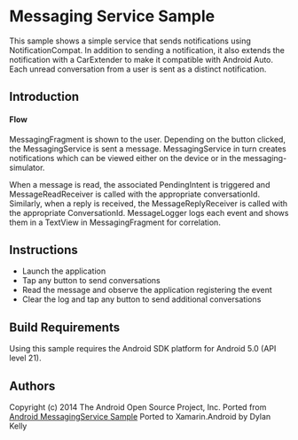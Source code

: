 Messaging Service Sample
==========================

This sample shows a simple service that sends notifications using NotificationCompat.
In addition to sending a notification, it also extends the notification with a CarExtender 
to make it compatible with Android Auto. Each unread conversation from a user is sent 
as a distinct notification.

Introduction
------------

#### Flow
MessagingFragment is shown to the user. Depending on the button clicked, the MessagingService is
sent a message. MessagingService in turn creates notifications which can be viewed either on the
device or in the messaging-simulator.

When a message is read, the associated PendingIntent is triggered and MessageReadReceiver is called
with the appropriate conversationId. Similarly, when a reply is received, the MessageReplyReceiver
is called with the appropriate ConversationId. MessageLogger logs each event and shows them in a
TextView in MessagingFragment for correlation.

Instructions
------------

* Launch the application
* Tap any button to send conversations
* Read the message and observe the application registering the event
* Clear the log and tap any button to send additional conversations

Build Requirements
------------------
Using this sample requires the Android SDK platform for Android 5.0 (API level 21).

Authors
-------
Copyright (c) 2014 The Android Open Source Project, Inc.
Ported from [Android MessagingService Sample](https://github.com/googlesamples/android-messagingService)
Ported to Xamarin.Android by Dylan Kelly